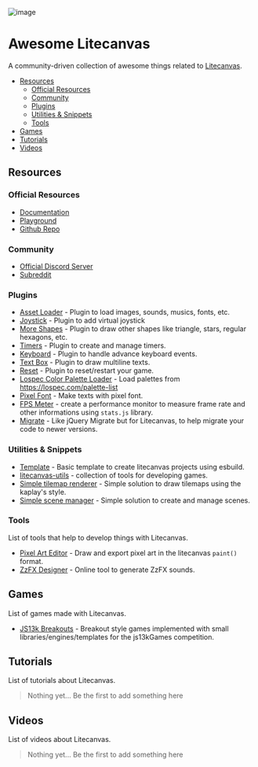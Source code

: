 ![image](https://github.com/user-attachments/assets/dd0ce8a1-5325-4abf-8fcc-2f41585a1329)

# Awesome Litecanvas

A community-driven collection of awesome things related to [Litecanvas](https://github.com/litecanvas/game-engine).

- [Resources](#resources)
  - [Official Resources](#official-resources)
  - [Community](#community)
  - [Plugins](#plugins)
  - [Utilities & Snippets](#utilities--snippets)
  - [Tools](#tools)
- [Games](#games)
- [Tutorials](#tutorials)
- [Videos](#videos)

## Resources

### Official Resources

- [Documentation](https://litecanvas.js.org/about.html)
- [Playground](https://litecanvas.js.org/)
- [Github Repo](https://github.com/litecanvas/game-engine)

### Community

- [Official Discord Server](https://discord.com/invite/r2c3rGsvH3)
- [Subreddit](https://www.reddit.com/r/litecanvas/)

### Plugins

- [Asset Loader](https://github.com/litecanvas/plugin-asset-loader) - Plugin to load images, sounds, musics, fonts, etc.
- [Joystick](https://github.com/litecanvas/plugin-joystick) - Plugin to add virtual joystick
- [More Shapes](https://github.com/litecanvas/plugin-more-shapes) - Plugin to draw other shapes like triangle, stars, regular hexagons, etc.
- [Timers](https://github.com/litecanvas/plugin-timers) - Plugin to create and manage timers.
- [Keyboard](https://github.com/litecanvas/plugin-keyboard) - Plugin to handle advance keyboard events.
- [Text Box](https://github.com/litecanvas/plugin-text-box) - Plugin to draw multiline texts.
- [Reset](https://gist.github.com/luizbills/12ee7520d89e61109897010df8d3a5a5) - Plugin to reset/restart your game.
- [Lospec Color Palette Loader](https://gist.github.com/luizbills/ec522ab06e8e0574bdd8470177b56bb2) - Load palettes from https://lospec.com/palette-list
- [Pixel Font](https://github.com/litecanvas/plugin-pixel-font) - Make texts with pixel font.
- [FPS Meter](https://github.com/litecanvas/plugin-frame-rate-meter) - create a performance monitor to measure frame rate and other informations using `stats.js` library.
- [Migrate](https://github.com/litecanvas/plugin-migrate) - Like jQuery Migrate but for Litecanvas, to help migrate your code to newer versions.

### Utilities & Snippets

- [Template](https://github.com/litecanvas/template) - Basic template to create litecanvas projects using esbuild.
- [litecanvas-utils](https://github.com/litecanvas/utils) - collection of tools for developing games.
- [Simple tilemap renderer](https://gist.github.com/luizbills/bf329b0c798401940c0d9209cf7fae20) - Simple solution to draw tilemaps using the kaplay's style.
- [Simple scene manager](https://gist.github.com/luizbills/08272728c6bd0c142020f24e087b0af4) - Simple solution to create and manage scenes.

### Tools

List of tools that help to develop things with Litecanvas.

- [Pixel Art Editor](https://litecanvas.js.org/tools/pixel-art-editor.html) - Draw and export pixel art in the litecanvas `paint()` format.
- [ZzFX Designer](https://killedbyapixel.github.io/ZzFX/) - Online tool to generate ZzFX sounds.

## Games

List of games made with Litecanvas.

- [JS13k Breakouts](https://breakouts.js13kgames.com/) - Breakout style games implemented with small libraries/engines/templates for the js13kGames competition.

## Tutorials

List of tutorials about Litecanvas.

<!-- Erase this before add something... -->
> Nothing yet... Be the first to add something here

## Videos

List of videos about Litecanvas.

<!-- Erase this before add something... -->
> Nothing yet... Be the first to add something here
